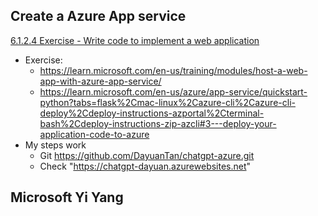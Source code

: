 

## Create a Azure App service

[6.1.2.4 Exercise - Write code to implement a web application](./6Deploy_a_website_to_Azure_with_Azure_App_Service/readme.md#6124-exercise---write-code-to-implement-a-web-application)
- Exercise: 
  - https://learn.microsoft.com/en-us/training/modules/host-a-web-app-with-azure-app-service/
  - https://learn.microsoft.com/en-us/azure/app-service/quickstart-python?tabs=flask%2Cmac-linux%2Cazure-cli%2Cazure-cli-deploy%2Cdeploy-instructions-azportal%2Cterminal-bash%2Cdeploy-instructions-zip-azcli#3---deploy-your-application-code-to-azure
- My steps work
  - Git  https://github.com/DayuanTan/chatgpt-azure.git
  - Check "https://chatgpt-dayuan.azurewebsites.net"


## Microsoft Yi Yang 